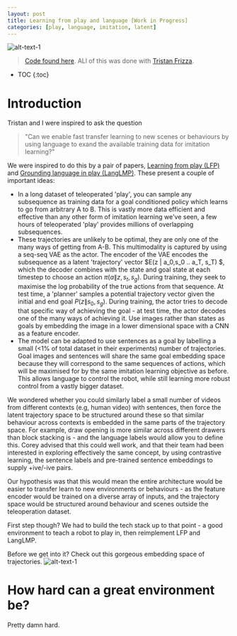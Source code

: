 ```yaml
---
layout: post
title: Learning from play and language [Work in Progress]
categories: [play, language, imitation, latent]
---
```


![alt-text-1](https://sholtodouglas.github.io/images/play/ai_9_1.gif "title-1")


> [Code found here](https://colab.research.google.com/github/sholtodouglas/learning_from_play/blob/master/languageXplay.ipynb). 
> ALl of this was done with [Tristan Frizza](https://twitter.com/TristanVtx). 

* TOC
{:toc}

# Introduction

Tristan and I were inspired to ask the question

> "Can we enable fast transfer learning to new scenes or behaviours by using language to exand the available training data for imitation learning?"

We were inspired to do this by a pair of papers, [Learning from play (LFP)](https://learning-from-play.github.io/) and [Grounding language in play (LangLMP)](https://arxiv.org/abs/2005.07648). These present a couple of important ideas:
- In a long dataset of teleoperated 'play', you can sample any subsequence as training data for a goal conditioned policy which learns to go from arbitrary A to B. This is vastly more data efficient and effective than any other form of imitation learning we've seen, a few hours of teleoperated 'play' provides millions of overlapping subsequences. 
- These trajectories are unlikely to be optimal, they are only one of the many ways of getting from A-B. This multimodality is captured by using a seq-seq VAE as the actor. The encoder of the VAE encodes the subsequence as a latent 'trajectory' vector $E(z \| a_0,s_0 .. a_T, s_T) $, which the decoder combines with the state and goal state at each timestep to choose an action $\pi(a \|z,s_t, s_g)$. During training, they seek to maximise the log probability of the true actions from that sequence. At test time, a 'planner' samples a potential trajectory vector given the initial and end goal $P(z \|s_0, s_g)$. During training, the actor tries to decode that specific way of achieving the goal - at test time, the actor decodes one of the many ways of achieving it. Use images rather than states as goals by embedding the image in a lower dimensional space with a CNN as a feature encoder.
- The model can be adapted to use sentences as a goal by labelling a small (<1% of total dataset in their experiments) number of trajectories. Goal images and sentences will share the same goal embedding space because they will correspond to the same sequences of actions, which will be maximised for by the same imitation learning objective as before. This allows language to control the robot, while still learning more robust control from a vastly bigger dataset. 


We wondered whether you could similarly label a small number of videos from different contexts (e.g, human video) with sentences, then force the latent trajectory space to be structured around these so that similar behaviour across contexts is embedded in the same parts of the trajectory space. For example, draw opening is more similar across different drawers than block stacking is - and the language labels would allow you to define this. Corey advised that this could well work, and that their team had been interested in exploring effectively the same concept, by using contrastive learning, the sentence labels and pre-trained sentence embeddings to supply +ive/-ive pairs. 

Our hypothesis was that this would mean the entire architecture would be easier to transfer learn to new environments or behaviours - as the feature encoder would be trained on a diverse array of inputs, and the trajectory space would be structured around behaviour and scenes outside the teleoperation dataset. 

First step though? We had to build the tech stack up to that point - a good environment to teach a robot to play in, then reimplement LFP and LangLMP.

Before we get into it? Check out this gorgeous embedding space of trajectories.
![alt-text-1](https://sholtodouglas.github.io/images/play/latent_space.png "latent space")


# How hard can a great environment be? 

Pretty damn hard. 
